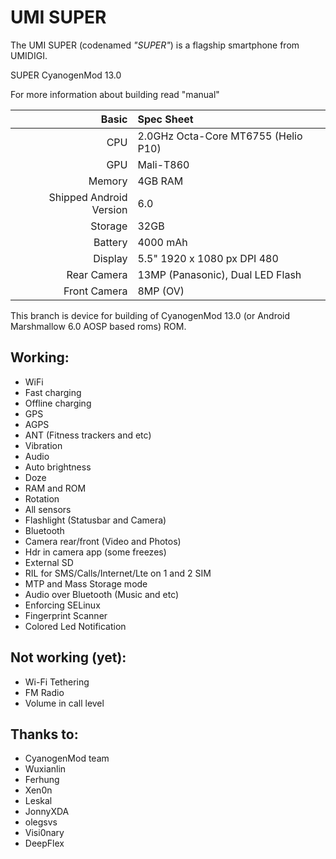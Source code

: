 UMI SUPER
==============

The UMI SUPER (codenamed _"SUPER"_) is a flagship smartphone from UMIDIGI.

SUPER CyanogenMod 13.0

For more information about building read "manual"

Basic   | Spec Sheet
-------:|:-------------------------
CPU     | 2.0GHz Octa-Core MT6755 (Helio P10)
GPU     | Mali-T860
Memory  | 4GB RAM
Shipped Android Version | 6.0
Storage | 32GB
Battery | 4000 mAh
Display | 5.5" 1920 x 1080 px DPI 480
Rear Camera | 13MP (Panasonic), Dual LED Flash
Front Camera | 8MP (OV)

This branch is device for building of CyanogenMod 13.0 (or Android Marshmallow 6.0 AOSP based roms) ROM.

## Working:
 * WiFi
 * Fast charging
 * Offline charging
 * GPS
 * AGPS
 * ANT (Fitness trackers and etc)
 * Vibration
 * Audio
 * Auto brightness
 * Doze
 * RAM and ROM
 * Rotation
 * All sensors
 * Flashlight (Statusbar and Camera)
 * Bluetooth
 * Camera rear/front (Video and Photos)
 * Hdr in camera app (some freezes)
 * External SD
 * RIL for SMS/Calls/Internet/Lte on 1 and 2 SIM
 * MTP and Mass Storage mode
 * Audio over Bluetooth (Music and etc)
 * Enforcing SELinux
 * Fingerprint Scanner
 * Colored Led Notification

## Not working (yet):
 * Wi-Fi Tethering
 * FM Radio
 * Volume in call level
 
## Thanks to:
 * CyanogenMod team
 * Wuxianlin
 * Ferhung
 * Xen0n
 * Leskal
 * JonnyXDA
 * olegsvs
 * Visi0nary
 * DeepFlex
